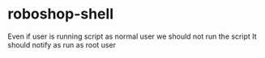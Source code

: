 # roboshop-shell
Even if user is running script as normal user we should not run the script
It should notify as run as root user